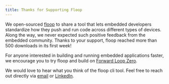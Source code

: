 ```yaml
---
title: Thanks for Supporting Floop
---
```


We open-sourced [floop](https://docs.forward-loop.com/floopcli/master/index.html) to share a tool that lets embedded developers standardize how they push and run code across different types of devices. Along the way, we never expected such positive feedback from the embedded community. Thanks to your support, floop reached more than 500 downloads in its first week!

For anyone interested in building and running embedded applications faster, we encourage you to try floop and build on [Forward Loop Zero](https://forward-loop.com/product.html).

We would love to hear what you think of the floop cli tool. Feel free to reach out directly via [email](mailto:mike@mail.forward-loop.com) or [LinkedIn](https://www.linkedin.com/in/michaelortolano/).